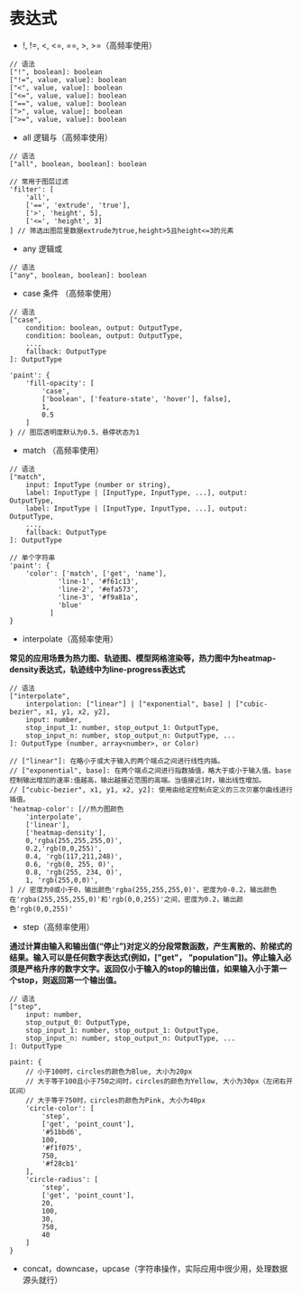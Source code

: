# 表达式

* !, !=, <, <=, ==, >, >=（高频率使用）

```
// 语法
["!", boolean]: boolean
["!=", value, value]: boolean
["<", value, value]: boolean
["<=", value, value]: boolean
["==", value, value]: boolean
[">", value, value]: boolean
[">=", value, value]: boolean
```

* all 逻辑与（高频率使用）

```
// 语法
["all", boolean, boolean]: boolean

// 常用于图层过滤
'filter': [
	'all',
	['==', 'extrude', 'true'],
	['>', 'height', 5],
	['<=', 'height', 3]
] // 筛选出图层里数据extrude为true,height>5且height<=3的元素
```

* any 逻辑或

```
// 语法
["any", boolean, boolean]: boolean
```

* case 条件 （高频率使用）

```
// 语法
["case",
    condition: boolean, output: OutputType,
    condition: boolean, output: OutputType,
    ...,
    fallback: OutputType
]: OutputType

'paint': {
	'fill-opacity': [
		'case',
		['boolean', ['feature-state', 'hover'], false],
		1,
		0.5
	]
} // 图层透明度默认为0.5，悬停状态为1
```

* match （高频率使用）

```
// 语法
["match",
    input: InputType (number or string),
    label: InputType | [InputType, InputType, ...], output: OutputType,
    label: InputType | [InputType, InputType, ...], output: OutputType,
    ...,
    fallback: OutputType
]: OutputType

// 单个字符串
'paint': {
	'color': ['match', ['get', 'name'],
            'line-1', '#f61c13',
            'line-2', '#efa573',
            'line-3', '#f9a81a',
            'blue'
          ]
}
```

* interpolate（高频率使用）

**常见的应用场景为热力图、轨迹图、模型网格渲染等，热力图中为heatmap-density表达式，轨迹线中为line-progress表达式**

```
// 语法
["interpolate",
    interpolation: ["linear"] | ["exponential", base] | ["cubic-bezier", x1, y1, x2, y2],
    input: number,
    stop_input_1: number, stop_output_1: OutputType,
    stop_input_n: number, stop_output_n: OutputType, ...
]: OutputType (number, array<number>, or Color)

// ["linear"]: 在略小于或大于输入的两个端点之间进行线性内插。
// ["exponential", base]: 在两个端点之间进行指数插值，略大于或小于输入值。base控制输出增加的速率:值越高，输出越接近范围的高端。当值接近1时，输出线性增加。
// ["cubic-bezier", x1, y1, x2, y2]: 使用由给定控制点定义的三次贝塞尔曲线进行插值。
'heatmap-color': [//热力图颜色
    'interpolate',
    ['linear'],
    ['heatmap-density'],
    0,'rgba(255,255,255,0)',
    0.2,'rgb(0,0,255)',
    0.4, 'rgb(117,211,248)',
    0.6, 'rgb(0, 255, 0)',
    0.8, 'rgb(255, 234, 0)',
    1, 'rgb(255,0,0)',
] // 密度为0或小于0，输出颜色'rgba(255,255,255,0)'，密度为0-0.2，输出颜色在'rgba(255,255,255,0)'和'rgb(0,0,255)'之间，密度为0.2，输出颜色'rgb(0,0,255)'
```

* step（高频率使用）

**通过计算由输入和输出值(“停止”)对定义的分段常数函数，产生离散的、阶梯式的结果。输入可以是任何数字表达式(例如，["get"， "population"])。停止输入必须是严格升序的数字文字。返回仅小于输入的stop的输出值，如果输入小于第一个stop，则返回第一个输出值。**

```
// 语法
["step",
    input: number,
    stop_output_0: OutputType,
    stop_input_1: number, stop_output_1: OutputType,
    stop_input_n: number, stop_output_n: OutputType, ...
]: OutputType

paint: {
	// 小于100时，circles的颜色为Blue, 大小为20px 
	// 大于等于100且小于750之间时，circles的颜色为Yellow, 大小为30px（左闭右开区间）
	// 大于等于750时，circles的颜色为Pink, 大小为40px 
	'circle-color': [
		'step',
		['get', 'point_count'],
		'#51bbd6',
		100,
		'#f1f075',
		750,
		'#f28cb1'
	],
	'circle-radius': [
		'step',
		['get', 'point_count'],
		20,
		100,
		30,
		750,
		40
	]
}
```

* concat，downcase，upcase（字符串操作，实际应用中很少用，处理数据源头就行）